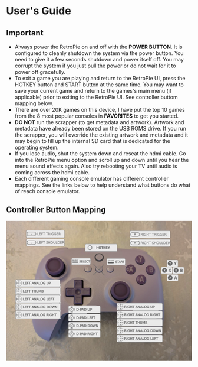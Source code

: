 # User's Guide

## Important

* Always power the RetroPie on and off with the **POWER BUTTON**. It is configured to cleanly shutdown the system via the power button. You need to give it a few seconds shutdown and power itself off. You may corrupt the system if you just pull the power or do not wait for it to power off gracefully.
* To exit a game you are playing and return to the RetroPie UI, press the HOTKEY button and START button at the same time. You may want to save your current game and return to the games's main menu (if applicable) prior to exiting to the RetroPie UI. See controller buttom mapping below.
* There are over 20K games on this device, I have put the top 10 games from the 8 most popular consoles in **FAVORITES** to get you started.
* **DO NOT** run the scrapper (to get metadata and artwork). Artwork and metadata have already been stored on the USB ROMS drive. If you run the scrapper, you will override the existing artwork and metadata and it may begin to fill up the internal SD card that is dedicated for the operating system.
* If you lose audio, shut the system down and reseat the hdmi cable. Go into the RetroPie menu option and scroll up and down until you hear the menu sound effects again. Also try rebooting your TV until audio is coming across the hdmi cable.
* Each different gaming console emulator has different controller mappings. See the links below to help understand what buttons do what of reach console emulator.

## Controller Button Mapping
![alt text](controller.labeled.jpeg "controller mapping")
